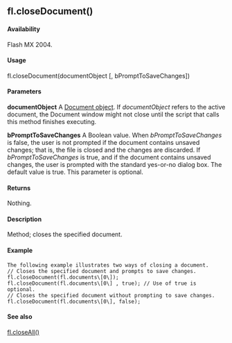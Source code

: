 ## fl.closeDocument()

#### Availability

Flash MX 2004.

#### Usage

fl.closeDocument(documentObject \[, bPromptToSaveChanges\])

#### Parameters

**documentObject** A [Document object](#_bookmark116). If *documentObject* refers to the active document, the Document window might not close until the script that calls this method finishes executing.
>
**bPromptToSaveChanges** A Boolean value. When *bPromptToSaveChanges* is false, the user is not prompted if the document contains unsaved changes; that is, the file is closed and the changes are discarded. If *bPromptToSaveChanges* is true, and if the document contains unsaved changes, the user is prompted with the standard yes-or-no dialog box. The default value is true. This parameter is optional.

#### Returns

Nothing.

#### Description

Method; closes the specified document.

#### Example

```
The following example illustrates two ways of closing a document.
// Closes the specified document and prompts to save changes. fl.closeDocument(fl.documents\[0\]);
fl.closeDocument(fl.documents\[0\] , true); // Use of true is optional.
// Closes the specified document without prompting to save changes. fl.closeDocument(fl.documents\[0\], false);

```
#### See also

[fl.closeAll()](#_bookmark459)

